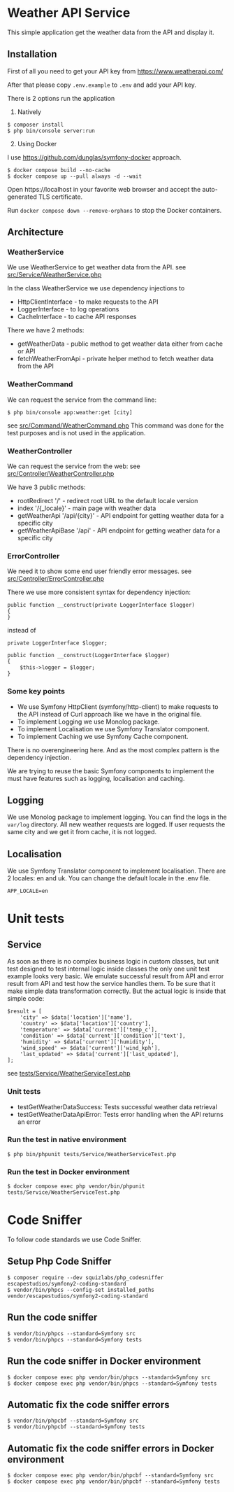 # Weather API Service

This simple application get the weather data from the API and display it.

## Installation

First of all you need to get your API key from https://www.weatherapi.com/

After that please copy `.env.example` to `.env` and add your API key.

There is 2 options run the application

1. Natively 

```
$ composer install
$ php bin/console server:run
```

2. Using Docker

I use https://github.com/dunglas/symfony-docker approach.

```
$ docker compose build --no-cache
$ docker compose up --pull always -d --wait
```
Open https://localhost in your favorite web browser and accept the auto-generated TLS certificate.

Run `docker compose down --remove-orphans` to stop the Docker containers.


## Architecture

### WeatherService

We use WeatherService to get weather data from the API.
see [src/Service/WeatherService.php](src/Service/WeatherService.php)

In the class WeatherService we use dependency injections to
- HttpClientInterface - to make requests to the API
- LoggerInterface - to log operations
- CacheInterface - to cache API responses

There we have 2 methods:

- getWeatherData - public method to get weather data either from cache or API
- fetchWeatherFromApi - private helper method to fetch weather data from the API

### WeatherCommand

We can request the service from the command line:

```
$ php bin/console app:weather:get [city]
```
see [src/Command/WeatherCommand.php](src/Command/WeatherCommand.php)
This command was done for the test purposes and is not used in the application.

### WeatherController

We can request the service from the web:
see [src/Controller/WeatherController.php](src/Controller/WeatherController.php)

We have 3 public methods:

- rootRedirect '/' - redirect root URL to the default locale version
- index '/{_locale}' - main page with weather data
- getWeatherApi '/api/{city}' - API endpoint for getting weather data for a specific city
- getWeatherApiBase '/api' - API endpoint for getting weather data for a specific city

### ErrorController

We need it to show some end user friendly error messages.
see [src/Controller/ErrorController.php](src/Controller/ErrorController.php)

There we use more consistent syntax for dependency injection:

```
public function __construct(private LoggerInterface $logger)
{
}
```

instead of

```
private LoggerInterface $logger;

public function __construct(LoggerInterface $logger) 
{
    $this->logger = $logger;
}
```

### Some key points

- We use Symfony HttpClient (symfony/http-client) to make requests to the API instead of Curl approach like we have in the original file.
- To implement Logging we use Monolog package.
- To implement Localisation we use Symfony Translator component.
- To implement Caching we use Symfony Cache component.

There is no overengineering here. And as the most complex pattern is the dependency injection. 

We are trying to reuse the basic Symfony components to implement the must have features such as logging, localisation and caching.

## Logging

We use Monolog package to implement logging.
You can find the logs in the `var/log` directory.
All new weather requests are logged.
If user requests the same city and we get it from cache, it is not logged.

## Localisation

We use Symfony Translator component to implement localisation.
There are 2 locales: en and uk.
You can change the default locale in the .env file.
```
APP_LOCALE=en
```

# Unit tests

## Service

As soon as there is no complex business logic in custom classes, but unit test designed to test internal logic inside classes the only one unit test example looks very basic. We emulate successful result from API and error result from API and test how the service handles them. To be sure that it make simple data transformation correctly. But the actual logic is inside that simple code:

```
$result = [
    'city' => $data['location']['name'],
    'country' => $data['location']['country'],
    'temperature' => $data['current']['temp_c'],
    'condition' => $data['current']['condition']['text'],
    'humidity' => $data['current']['humidity'],
    'wind_speed' => $data['current']['wind_kph'],
    'last_updated' => $data['current']['last_updated'],
];
```
see [tests/Service/WeatherServiceTest.php](tests/Service/WeatherServiceTest.php)

### Unit tests

- testGetWeatherDataSuccess: Tests successful weather data retrieval
- testGetWeatherDataApiError: Tests error handling when the API returns an error

### Run the test in native environment

```
$ php bin/phpunit tests/Service/WeatherServiceTest.php
```

### Run the test in Docker environment

```
$ docker compose exec php vendor/bin/phpunit tests/Service/WeatherServiceTest.php
```

# Code Sniffer

To follow code standards we use Code Sniffer.

## Setup Php Code Sniffer

```
$ composer require --dev squizlabs/php_codesniffer escapestudios/symfony2-coding-standard
$ vendor/bin/phpcs --config-set installed_paths vendor/escapestudios/symfony2-coding-standard
```

## Run the code sniffer

```
$ vendor/bin/phpcs --standard=Symfony src
$ vendor/bin/phpcs --standard=Symfony tests
```

## Run the code sniffer in Docker environment

```
$ docker compose exec php vendor/bin/phpcs --standard=Symfony src
$ docker compose exec php vendor/bin/phpcs --standard=Symfony tests
```

## Automatic fix the code sniffer errors

```
$ vendor/bin/phpcbf --standard=Symfony src
$ vendor/bin/phpcbf --standard=Symfony tests
```

## Automatic fix the code sniffer errors in Docker environment

```
$ docker compose exec php vendor/bin/phpcbf --standard=Symfony src
$ docker compose exec php vendor/bin/phpcbf --standard=Symfony tests
```
